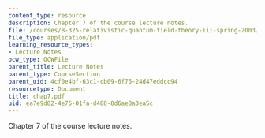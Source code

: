 ```yaml
---
content_type: resource
description: Chapter 7 of the course lecture notes.
file: /courses/8-325-relativistic-quantum-field-theory-iii-spring-2003/ea7e9d824e7601fad4888d6ae8a3ea5c_chap7.pdf
file_type: application/pdf
learning_resource_types:
- Lecture Notes
ocw_type: OCWFile
parent_title: Lecture Notes
parent_type: CourseSection
parent_uid: 4cf0e4bf-63c1-cb09-6f75-24d47eddcc94
resourcetype: Document
title: chap7.pdf
uid: ea7e9d82-4e76-01fa-d488-8d6ae8a3ea5c
---
```

Chapter 7 of the course lecture notes.

